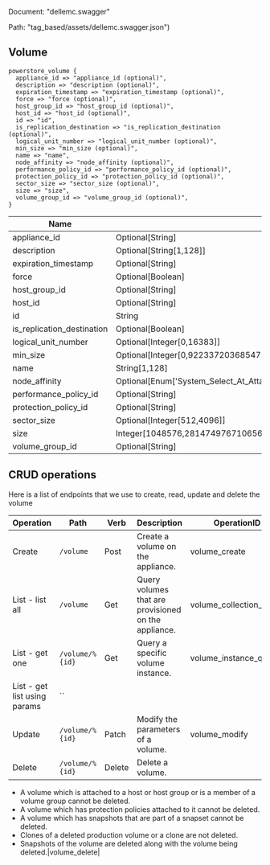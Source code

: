 Document: "dellemc.swagger"


Path: "tag_based/assets/dellemc.swagger.json")

## Volume



```puppet
powerstore_volume {
  appliance_id => "appliance_id (optional)",
  description => "description (optional)",
  expiration_timestamp => "expiration_timestamp (optional)",
  force => "force (optional)",
  host_group_id => "host_group_id (optional)",
  host_id => "host_id (optional)",
  id => "id",
  is_replication_destination => "is_replication_destination (optional)",
  logical_unit_number => "logical_unit_number (optional)",
  min_size => "min_size (optional)",
  name => "name",
  node_affinity => "node_affinity (optional)",
  performance_policy_id => "performance_policy_id (optional)",
  protection_policy_id => "protection_policy_id (optional)",
  sector_size => "sector_size (optional)",
  size => "size",
  volume_group_id => "volume_group_id (optional)",
}
```

| Name        | Type           | Required       |
| ------------- | ------------- | ------------- |
|appliance_id | Optional[String] | false |
|description | Optional[String[1,128]] | false |
|expiration_timestamp | Optional[String] | false |
|force | Optional[Boolean] | false |
|host_group_id | Optional[String] | false |
|host_id | Optional[String] | false |
|id | String | true |
|is_replication_destination | Optional[Boolean] | false |
|logical_unit_number | Optional[Integer[0,16383]] | false |
|min_size | Optional[Integer[0,9223372036854775807]] | false |
|name | String[1,128] | true |
|node_affinity | Optional[Enum['System_Select_At_Attach','System_Selected_Node_A','System_Selected_Node_B','Preferred_Node_A','Preferred_Node_B']] | false |
|performance_policy_id | Optional[String] | false |
|protection_policy_id | Optional[String] | false |
|sector_size | Optional[Integer[512,4096]] | false |
|size | Integer[1048576,281474976710656] | true |
|volume_group_id | Optional[String] | false |



## CRUD operations

Here is a list of endpoints that we use to create, read, update and delete the volume

| Operation | Path | Verb | Description | OperationID |
| ------------- | ------------- | ------------- | ------------- | ------------- |
|Create|`/volume`|Post|Create a volume on the appliance.|volume_create|
|List - list all|`/volume`|Get|Query volumes that are provisioned on the appliance.|volume_collection_query|
|List - get one|`/volume/%{id}`|Get|Query a specific volume instance.|volume_instance_query|
|List - get list using params|``||||
|Update|`/volume/%{id}`|Patch|Modify the parameters of a volume.|volume_modify|
|Delete|`/volume/%{id}`|Delete|Delete a volume. 

* A volume which is attached to a host or host group or is a member of a volume group cannot be deleted.
* A volume which has protection policies attached to it cannot be deleted.
* A volume which has snapshots that are part of a snapset cannot be deleted.
* Clones of a deleted production volume or a clone are not deleted.
* Snapshots of the volume are deleted along with the volume being deleted.|volume_delete|
